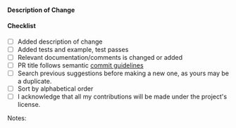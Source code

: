 #### Description of Change
<!--
Thank you for your Pull Request. Please provide a description above and review
the requirements below.

Contributors guide: https://github.com/TheAlgorithms/C-Plus-Plus/CONTRIBUTION.md
-->

#### Checklist
<!-- Remove items that do not apply. For completed items, change [ ] to [x]. -->

- [ ] Added description of change
- [ ] Added tests and example, test passes
- [ ] Relevant documentation/comments is changed or added
- [ ] PR title follows semantic [commit guidelines](https://github.com/TheAlgorithms/C-Plus-Plus/blob/master/CONTRIBUTION.md#Commit-Guidelines)
- [ ] Search previous suggestions before making a new one, as yours may be a duplicate.
- [ ] Sort by alphabetical order
- [ ] I acknowledge that all my contributions will be made under the project's license.

Notes: <!-- Please add a one-line description for developers or pull request viewers -->